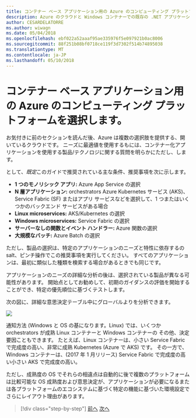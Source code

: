 ```yaml
---
title: コンテナー ベース アプリケーション用の Azure のコンピューティング プラットフォームを選択します。
description: Azure のクラウドと Windows コンテナーでの既存の .NET アプリケーションを最新化 |コンテナー ベース アプリケーション用の Azure のコンピューティング プラットフォームを選択します。
author: CESARDELATORRE
ms.author: wiwagn
ms.date: 05/04/2018
ms.openlocfilehash: ebf022a52aaaf95ae335976f5e097921b0ac8006
ms.sourcegitcommit: 88f251b08bf0718ce119f3d7302f514b74895038
ms.translationtype: MT
ms.contentlocale: ja-JP
ms.lasthandoff: 05/10/2018
---
```

# <a name="choosing-azure-compute-platforms-for-container-based-applications"></a>コンテナー ベース アプリケーション用の Azure のコンピューティング プラットフォームを選択します。

お気付きに前のセクションを読んだ後、Azure は複数の選択肢を提供する、開いているクラウドです。 ニーズに最適値を使用するもには、コンテナー化アプリケーションを使用する製品/テクノロジに関する質問を明らかにただし、します。

として、*既定*このガイドで推奨されている主な条件、推奨事項を次に示します。

  - **1 つのモノリシック アプリ:** Azure App Service の選択
  - **N 層アプリケーション:** orchestrators Azure Kubernetes サービス (AKS)、Service Fabric (SF) またはアプリ サービスなどを選択して、1 つまたはいくつかのバックエンド サービスがある場合
  - **Linux microservices:** AKS/Kubernetes の選択
  - **Windows microservices:** Service Fabric の選択
  - **サーバーなしの関数とイベント ハンドラー:** Azure 関数の選択
  - **大規模なバッチ:** Azure Batch の選択

ただし、製品の選択は、特定のアプリケーションのニーズと特性に依存するの salt、ピンチ操作でこの推奨事項を実行してください。 すべてのアプリケーションは、最初に類似した種類を検索する場合があるときでも同じです。

アプリケーションのニーズの詳細な分析の後は、選択されている製品が異なる可能性があります。 開始点としてお勧めして、初期のガイダンスの評価を開始することができ、特定の優先順位に基づくテストします。

次の図に、詳細な意思決定テーブル中にグローバルよりを分析できます。

![](./media/image8.5.png)

通知方法 (Windows と OS の基になります。Linux) では、いくつか orchestrators が成熟 Linux コンテナーと Windows コンテナーの その他、決定要因こともできます。 たとえば、Linux コンテナーは、小さい Service Fabric で完成度の高い、非常に成熟 Kubernetes (Azure で AKS) です。 その一方で、Windows コンテナーは、(2017 年 1 月リリース) Service Fabric で完成度の高い小さい AKS で完成度の高い。

ただし、成熟度の OS でそれらの相違点は自動的に後で複数のプラットフォームは比較可能な OS 成熟度および意思決定が、アプリケーションが必要になるまたは各プラットフォームのエコシステムに基づく特定の機能に基づいた環境設定でさらにレイアウト理由があります。


>[!div class="step-by-step"]
[前へ](when-to-deploy-windows-containers-to-azure-container-service-kubernetes.md)
[次へ](build-resilient-services-ready-for-the-cloud-embrace-transient-failures-in-the-cloud.md)
